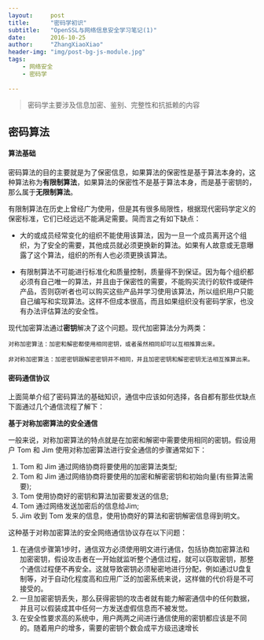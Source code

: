 ```yaml
---
layout:     post
title:      "密码学初识"
subtitle:   "OpenSSL与网络信息安全学习笔记(1)"
date:       2016-10-25
author:     "ZhangXiaoXiao"
header-img: "img/post-bg-js-module.jpg"
tags:
    - 网络安全
    - 密码学
    
---
```




>密码学主要涉及信息加密、鉴别、完整性和抗抵赖的内容 


## 密码算法

#### 算法基础
密码算法的目的主要就是为了保密信息，如果算法的保密性是基于算法本身的，这种算法称为**有限制算法**，如果算法的保密性不是基于算法本身，而是基于密钥的，那么属于**无限制算法**。

有限制算法在历史上曾经广为使用，但是其有很多局限性，根据现代密码学定义的保密标准，它们已经远远不能满足需要。简而言之有如下缺点：

- 大的或成员经常变化的组织不能使用该算法，因为一旦一个成员离开这个组织，为了安全的需要，其他成员就必须更换新的算法。如果有人故意或无意曝露了这个算法，组织的所有人也必须更换该算法。

- 有限制算法不可能进行标准化和质量控制，质量得不到保证。因为每个组织都必须有自己唯一的算法，并且由于保密性的需要，不能购买流行的软件或硬件产品，否则窃听者也可以购买这些产品并学习使用该算法，所以组织用户只能自己编写和实现算法。这样不但成本很高，而且如果组织没有密码学家，也没有办法评估算法的安全性。

现代加密算法通过**密钥**解决了这个问题。现代加密算法分为两类：

```
对称加密算法：加密和解密都使用相同密钥，或者虽然相同却可以互相推算出来。

非对称加密算法：加密密钥跟解密密钥并不相同，并且加密密钥和解密密钥无法相互推算出来。
```

#### 密码通信协议
上面简单介绍了密码算法的基础知识，通信中应该如何选择，各自都有那些优缺点下面通过几个通信流程了解下：

**基于对称加密算法的安全通信**

一般来说，对称加密算法的特点就是在加密和解密中需要使用相同的密钥。假设用户 Tom 和 Jim 使用对称加密算法进行安全通信的步骤通常如下：

1.  Tom 和 Jim 通过网络协商将要使用的加密算法类型;
2.  Tom 和 Jim 通过网络协商将要使用的加密和解密密钥和初始向量(有些算法需要);
3.  Tom 使用协商好的密钥和算法加密要发送的信息;
4.  Tom 通过网络发送加密后的信息给Jim;
5.  Jim 收到 Tom 发来的信息，使用协商好的算法和密钥解密信息得到明文。

这种基于对称加密算法的安全网络通信协议存在以下问题：

1. 在通信步骤第1步时，通信双方必须使用明文进行通信，包括协商加密算法和加密密钥，假设攻击者在一开始就监听整个通信过程，就可以窃取密钥，那整个通信过程便不再安全。这就导致密钥必须秘密地进行分配，例如通过U盘复制等，对于自动化程度高和应用广泛的加密系统来说，这样做的代价将是不可接受的。
2. 一旦加密密钥丢失，那么获得密钥的攻击者就有能力解密通信中的任何数据，并且可以假装成其中任何一方发送虚假信息而不被发觉。
3. 在安全性要求高的系统中，用户两两之间进行通信使用的密钥都应该是不同的。随着用户的增多，需要的密钥个数会成平方级迅速增长

